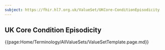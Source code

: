 ```yaml
---
subject: https://fhir.hl7.org.uk/ValueSet/UKCore-ConditionEpisodicity
---
```

## UK Core Condition Episodicity

{{page:Home/Terminology/AllValueSets/ValueSetTemplate.page.md}}